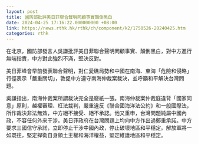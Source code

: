 ```yaml
---
layout: post
title: 國防部批評美日菲聯合聲明罔顧事實顛倒黑白
date: 2024-04-25 17:16:22.000000000 +08:00
link: https://news.rthk.hk/rthk/ch/component/k2/1750526-20240425.htm
categories: rthk
---
```


在北京，國防部發言人吳謙批評美日菲聯合聲明罔顧事實、顛倒黑白，對中方進行無端指責，中方對此強烈不滿，堅決反對。

美日菲峰會早前發表聯合聲明，對仁愛礁局勢和中國在南海、東海「危險和侵略」行徑表示「嚴重關切」，敦促中方遵守南海仲裁案裁決，並呼籲和平解決台灣問題。

吳謙指出，南海仲裁案所謂裁決完全是廢紙一張。南海仲裁案仲裁庭違背「國家同意」原則，越權審理、枉法裁判，嚴重違反《聯合國海洋法公約》和一般國際法，所作裁決非法無效，中方絕不接受、絕不承認。他又重申，台灣問題純屬中國內政，不容任何外來干涉。美日菲政府在台灣問題上均向中方作出過鄭重承諾。中方要求三國信守承諾，立即停止干涉中國內政，停止破壞地區和平穩定。解放軍將一如既往，堅定捍衛自身領土主權和海洋權益，堅定維護地區和平穩定。
